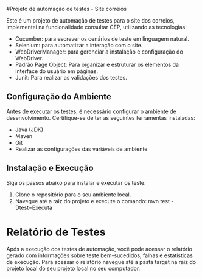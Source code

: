 #Projeto de automação de testes - Site correios

Este é um projeto de automação de testes para o site dos correios, implementei na funcionalidade consultar CEP, utilizando as tecnologias:

- Cucumber: para escrever os cenários de teste em linguagem natural.
- Selenium: para automatizar a interação com o site.
- WebDriverManager: para gerenciar a instalação e configuração do WebDriver.
- Padrão Page Object: Para organizar e estruturar os elementos da interface do usuário em páginas.
- Junit: Para realizar as validações dos testes.

## Configuração do Ambiente

Antes de executar os testes, é necessário configurar o ambiente de desenvolvimento. Certifique-se de ter as seguintes ferramentas instaladas:

- Java (JDK)
- Maven
- Git
- Realizar as configurações das variáveis de ambiente

## Instalação e Execução

Siga os passos abaixo para instalar e executar os teste:

1. Clone o repositório para o seu ambiente local.
2. Navegue até a raiz do projeto e execute o comando: mvn test -Dtest=Executa

# Relatório de Testes

Após a execução dos testes de automação, você pode acessar o relatório gerado com informações sobre teste bem-sucedidos, falhas e estatísticas de execução.
Para acessar o relatório navegue até a pasta target na raiz do projeto local do seu projeto local no seu computador.